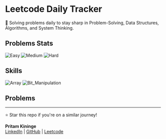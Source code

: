 # Leetcode Daily Tracker

🚀 Solving problems daily to stay sharp in Problem-Solving, Data Structures, Algorithms, and System Thinking.


## Problems Stats

![Easy](https://img.shields.io/badge/Easy-green-0)
![Medium](https://img.shields.io/badge/Medium-yellow-0)
![Hard](https://img.shields.io/badge/Hard-red-0)

## Skills 

![Array](https://img.shields.io/badge/Array-gray)
![Bit_Manipulation](https://img.shields.io/badge/Bit_Manipulation-gray)


## Problems 

---

⭐ Star this repo if you're on a similar journey!

**Pritam Kininge**    
[LinkedIn](https://linkedin.com/in/pritam-kininge)  |  [GitHub](https://github.com/kininge)  |  [Leetcode](https://leetcode.com/u/kininge007/)
